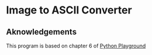 # Image to ASCII Converter
## Aknowledgements
This program is based on chapter 6 of [Python Playground](https://www.amazon.com/Python-Playground-Projects-Curious-Programmer/dp/1593276044)

